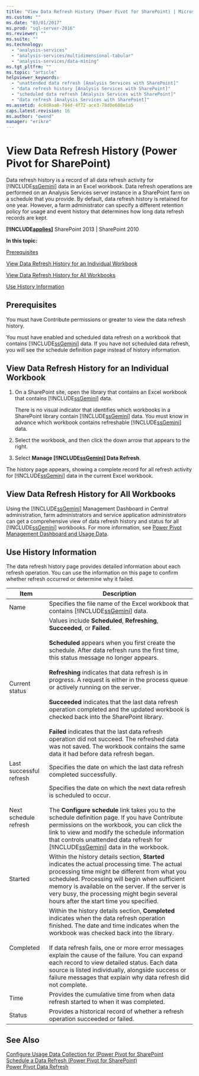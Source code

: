 ```yaml
---
title: "View Data Refresh History (Power Pivot for SharePoint) | Microsoft Docs"
ms.custom: ""
ms.date: "03/01/2017"
ms.prod: "sql-server-2016"
ms.reviewer: ""
ms.suite: ""
ms.technology: 
  - "analysis-services"
  - "analysis-services/multidimensional-tabular"
  - "analysis-services/data-mining"
ms.tgt_pltfrm: ""
ms.topic: "article"
helpviewer_keywords: 
  - "unattended data refresh [Analysis Services with SharePoint]"
  - "data refresh history [Analysis Services with SharePoint]"
  - "scheduled data refresh [Analysis Services with SharePoint]"
  - "data refresh [Analysis Services with SharePoint]"
ms.assetid: 4c8d8aa8-794d-4f72-ace3-78d0e688e1a5
caps.latest.revision: 16
ms.author: "owend"
manager: "erikre"
---
```

# View Data Refresh History (Power Pivot for SharePoint)
  Data refresh history is a record of all data refresh activity for [!INCLUDE[ssGemini](../../a9notintoc/includes/ssgemini-md.md)] data in an Excel workbook. Data refresh operations are performed on an Analysis Services server instance in a SharePoint farm on a schedule that you provide. By default, data refresh history is retained for one year. However, a farm administrator can specify a different retention policy for usage and event history that determines how long data refresh records are kept.  
  
 **[!INCLUDE[applies](../../a9retired/includes/applies-md.md)]**  SharePoint 2013 | SharePoint 2010  
  
 **In this topic:**  
  
 [Prerequisites](#prereq)  
  
 [View Data Refresh History for an Individual Workbook](#viewhistory)  
  
 [View Data Refresh History for All Workbooks](#viewITOps)  
  
 [Use History Information](#pageelements)  
  
##  <a name="prereq"></a> Prerequisites  
 You must have Contribute permissions or greater to view the data refresh history.  
  
 You must have enabled and scheduled data refresh on a workbook that contains [!INCLUDE[ssGemini](../../a9notintoc/includes/ssgemini-md.md)] data. If you have not scheduled data refresh, you will see the schedule definition page instead of history information.  
  
##  <a name="viewhistory"></a> View Data Refresh History for an Individual Workbook  
  
1.  On a SharePoint site, open the library that contains an Excel workbook that contains [!INCLUDE[ssGemini](../../a9notintoc/includes/ssgemini-md.md)] data.  
  
     There is no visual indicator that identifies which workbooks in a SharePoint library contain [!INCLUDE[ssGemini](../../a9notintoc/includes/ssgemini-md.md)] data. You must know in advance which workbook contains refreshable [!INCLUDE[ssGemini](../../a9notintoc/includes/ssgemini-md.md)] data.  
  
2.  Select the workbook, and then click the down arrow that appears to the right.  
  
3.  Select **Manage [!INCLUDE[ssGemini](../../a9notintoc/includes/ssgemini-md.md)] Data Refresh**.  
  
 The history page appears, showing a complete record for all refresh activity for [!INCLUDE[ssGemini](../../a9notintoc/includes/ssgemini-md.md)] data in the current Excel workbook.  
  
##  <a name="viewITOps"></a> View Data Refresh History for All Workbooks  
 Using the [!INCLUDE[ssGemini](../../a9notintoc/includes/ssgemini-md.md)] Management Dashboard in Central administration, farm administrators and service application administrators can get a comprehensive view of data refresh history and status for all [!INCLUDE[ssGemini](../../a9notintoc/includes/ssgemini-md.md)] workbooks. For more information, see [Power Pivot Management Dashboard and Usage Data](../../analysis-services/power-pivot-sharepoint/power-pivot-management-dashboard-and-usage-data.md).  
  
##  <a name="pageelements"></a> Use History Information  
 The data refresh history page provides detailed information about each refresh operation. You can use the information on this page to confirm whether refresh occurred or determine why it failed.  
  
|Item|Description|  
|----------|-----------------|  
|Name|Specifies the file name of the Excel workbook that contains [!INCLUDE[ssGemini](../../a9notintoc/includes/ssgemini-md.md)] data.|  
|Current status|Values include **Scheduled**, **Refreshing**, **Succeeded**, or **Failed**.<br /><br /> **Scheduled** appears when you first create the schedule. After data refresh runs the first time, this status message no longer appears.<br /><br /> **Refreshing** indicates that data refresh is in progress. A request is either in the process queue or actively running on the server.<br /><br /> **Succeeded** indicates that the last data refresh operation completed and the updated workbook is checked back into the SharePoint library.<br /><br /> **Failed** indicates that the last data refresh operation did not succeed. The refreshed data was not saved. The workbook contains the same data it had before data refresh began.|  
|Last successful refresh|Specifies the date on which the last data refresh completed successfully.|  
|Next schedule refresh|Specifies the date on which the next data refresh is scheduled to occur.<br /><br /> The **Configure schedule** link takes you to the schedule definition page. If you have Contribute permissions on the workbook, you can click the link to view and modify the schedule information that controls unattended data refresh for [!INCLUDE[ssGemini](../../a9notintoc/includes/ssgemini-md.md)] data in the workbook.|  
|Started|Within the history details section, **Started** indicates the actual processing time. The actual processing time might be different from what you scheduled. Processing will begin when sufficient memory is available on the server. If the server is very busy, the processing might begin several hours after the start time you specified.|  
|Completed|Within the history details section, **Completed** indicates when the data refresh operation finished. The date and time indicates when the workbook was checked back into the library.<br /><br /> If data refresh fails, one or more error messages explain the cause of the failure. You can expand each record to view detailed status. Each data source is listed individually, alongside success or failure messages that explain why data refresh did not complete.|  
|Time|Provides the cumulative time from when data refresh started to when it was completed.|  
|Status|Provides a historical record of whether a refresh operation succeeded or failed.|  
  
## See Also  
 [Configure Usage Data Collection for &#40;Power Pivot for SharePoint](../../analysis-services/power-pivot-sharepoint/configure-usage-data-collection-for-power-pivot-for-sharepoint.md)   
 [Schedule a Data Refresh (Power Pivot for SharePoint)](http://msdn.microsoft.com/en-us/8571208f-6aae-4058-83c6-9f916f5e2f9b)   
 [Power Pivot Data Refresh](../../analysis-services/power-pivot-sharepoint/power-pivot-data-refresh.md)  
  
  